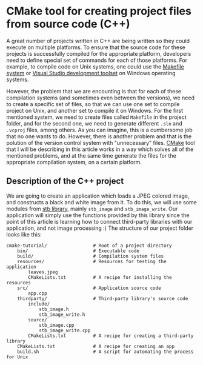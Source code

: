 ﻿# CMake tool for creating project files from source code (C++)

A great number of projects written in C++ are being written so they could execute on multiple platforms. To ensure that the source code for these projects is successfully compiled for the appropriate platform, developers need to define special set of commands for each of those platforms. For example, to compile code on Unix systems, one could use the [Makefile system](https://en.wikipedia.org/wiki/Makefile) or [Visual Studio development toolset](https://visualstudio.microsoft.com/) on Windows operating systems. 

However, the problem that we are encounting is that for each of these compilation systems (and sometimes even between the versions), we need to create a specific set of files, so that we can use one set to compile project on Unix, and another set to compile it on Windows. For the first mentioned system, we need to create files called `Makefile` in the project folder, and for the second one, we need to generate different `.sln` and `.vcproj` files, among others. As you can imagine, this is a cumbersome job that no one wants to do. However, there is another problem and that is the polution of the version control system with "unnecessary" files. [CMake](https://cmake.org/) tool that I will be describing in this article works in a way which solves all of the mentioned problems, and at the same time generate the files for the appropriate compilation system, on a certain platform.

## Description of the C++ project

We are going to create an application which loads a JPEG colored image, and constructs a black and white image from it. To do this, we will use some modules from [stb library](https://github.com/nothings/stb/), mainly `stb_image` and `stb_image_write`. Our application will simply use the functions provided by this library since the point of this article is learning how to connect third-party libraries with our application, and not image processing :) The structure of our project folder looks like this:

```
cmake-tutorial/                 # Root of a project directory
    bin/                        # Executable code
    build/                      # Compilation system files
    resources/                  # Resources for testing the application
        leaves.jpeg
        CMakeLists.txt          # A recipe for installing the resources
    src/                        # Application source code
        app.cpp
    thirdparty/                 # Third-party library's source code
        include/
            stb_image.h
            stb_image_write.h
        source/
            stb_image.cpp
            stb_image_write.cpp
        CMakeLists.txt          # A recipe for creating a third-party library
    CMakeLists.txt              # A recipe for creating an app
    build.sh                    # A script for automating the process for Unix
```
